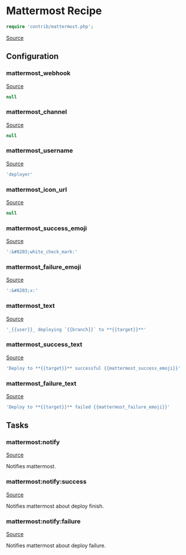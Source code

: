 <!-- DO NOT EDIT THIS FILE! -->
<!-- Instead edit contrib/mattermost.php -->
<!-- Then run bin/docgen -->

# Mattermost Recipe

```php
require 'contrib/mattermost.php';
```

[Source](/contrib/mattermost.php)


## Configuration
### mattermost_webhook
[Source](https://github.com/deployphp/deployer/blob/master/contrib/mattermost.php#L81)



```php title="Default value"
null
```


### mattermost_channel
[Source](https://github.com/deployphp/deployer/blob/master/contrib/mattermost.php#L82)



```php title="Default value"
null
```


### mattermost_username
[Source](https://github.com/deployphp/deployer/blob/master/contrib/mattermost.php#L83)



```php title="Default value"
'deployer'
```


### mattermost_icon_url
[Source](https://github.com/deployphp/deployer/blob/master/contrib/mattermost.php#L84)



```php title="Default value"
null
```


### mattermost_success_emoji
[Source](https://github.com/deployphp/deployer/blob/master/contrib/mattermost.php#L86)



```php title="Default value"
':&#8203;white_check_mark:'
```


### mattermost_failure_emoji
[Source](https://github.com/deployphp/deployer/blob/master/contrib/mattermost.php#L87)



```php title="Default value"
':&#8203;x:'
```


### mattermost_text
[Source](https://github.com/deployphp/deployer/blob/master/contrib/mattermost.php#L89)



```php title="Default value"
'_{{user}}_ deploying `{{branch}}` to **{{target}}**'
```


### mattermost_success_text
[Source](https://github.com/deployphp/deployer/blob/master/contrib/mattermost.php#L90)



```php title="Default value"
'Deploy to **{{target}}** successful {{mattermost_success_emoji}}'
```


### mattermost_failure_text
[Source](https://github.com/deployphp/deployer/blob/master/contrib/mattermost.php#L91)



```php title="Default value"
'Deploy to **{{target}}** failed {{mattermost_failure_emoji}}'
```



## Tasks

### mattermost:notify
[Source](https://github.com/deployphp/deployer/blob/master/contrib/mattermost.php#L94)

Notifies mattermost.




### mattermost:notify:success
[Source](https://github.com/deployphp/deployer/blob/master/contrib/mattermost.php#L115)

Notifies mattermost about deploy finish.




### mattermost:notify:failure
[Source](https://github.com/deployphp/deployer/blob/master/contrib/mattermost.php#L136)

Notifies mattermost about deploy failure.




